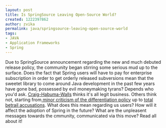 ```yaml
---
layout: post
title: Is SpringSource Leaving Open-Source World?
created: 1222397862
author: zvika
permalink: java/springsource-leaving-open-source-world
tags:
- JAVA
- Application Frameworks
- Spring
---
```

<p>Due to SpringSource announcement regarding the new and much debuted release policy, the community began stirring some serious mud up to the surface. Does the fact that Spring users will have to pay for enterprise subscription in order to get orderly released subversions mean that the sweetet library to come around Java development in the past few years have gone bad, possessed by evil moneymaking tyrans? Depends who you'd ask. <a href="http://www.jroller.com/habuma/entry/what_the_new_springsource_maintenance">Craig-Habuma-Walls</a> thinks it's all legit business. Others think not, starting from<a href="http://www.weiqigao.com/blog/2008/09/23/hey_rod_you_are_killing_your_company.html"> minor criticism of the differentiation policy</a> up to <a href="http://chris-richardson.blog-city.com/re_what_the_new_pringsource_maintenance_policy_means_to_yo.htm">total betrail accusations</a>. What does this mean regarding us users? How will it affect the adoption of Spring in the future? What are the unpleasent messages towards the cmmunity, communicated via this move? Read all about it!</p>
